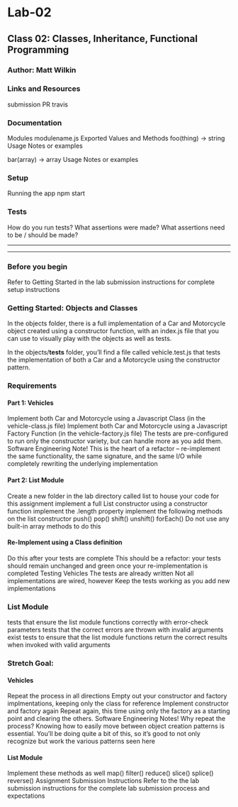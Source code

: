 # Lab-02
## Class 02: Classes, Inheritance, Functional Programming

### Author: Matt Wilkin

### Links and Resources
submission PR
travis

### Documentation

Modules
modulename.js
Exported Values and Methods
foo(thing) -> string
Usage Notes or examples

bar(array) -> array
Usage Notes or examples

### Setup

Running the app
npm start

### Tests
How do you run tests?
What assertions were made?
What assertions need to be / should be made?

_________________
_________________

### Before you begin
Refer to Getting Started in the lab submission instructions for complete setup instructions

### Getting Started: Objects and Classes
In the objects folder, there is a full implementation of a Car and Motorcycle object created using a constructor function, with an index.js file that you can use to visually play with the objects as well as tests.

In the objects/__tests__ folder, you’ll find a file called vehicle.test.js that tests the implementation of both a Car and a Motorcycle using the constructor pattern.

### Requirements
#### Part 1: Vehicles
Implement both Car and Motorcycle using a Javascript Class (in the vehicle-class.js file)
Implement both Car and Motorcycle using a Javascript Factory Function (in the vehicle-factory.js file)
The tests are pre-configured to run only the constructor variety, but can handle more as you add them.
Software Engineering Note! This is the heart of a refactor – re-implement the same functionality, the same signature, and the same I/O while completely rewriting the underlying implementation

#### Part 2: List Module
Create a new folder in the lab directory called list to house your code for this assignment
implement a full List constructor using a constructor function
implement the .length property
implement the following methods on the list constructor
push()
pop()
shift()
unshift()
forEach()
Do not use any built-in array methods to do this

#### Re-Implement using a Class definition
Do this after your tests are complete
This should be a refactor: your tests should remain unchanged and green once your re-implementation is completed
Testing
Vehicles
The tests are already written
Not all implementations are wired, however
Keep the tests working as you add new implementations

### List Module
tests that ensure the list module functions correctly with error-check parameters
tests that the correct errors are thrown with invalid arguments exist
tests to ensure that the list module functions return the correct results when invoked with valid arguments

### Stretch Goal:
#### Vehicles
Repeat the process in all directions
Empty out your constructor and factory implmentations, keeping only the class for reference
Implement constructor and factory again
Repeat again, this time using only the factory as a starting point and clearing the others.
Software Engineering Notes! Why repeat the process? Knowing how to easily move between object creation patterns is essential. You’ll be doing quite a bit of this, so it’s good to not only recognize but work the various patterns seen here

#### List Module

Implement these methods as well
map()
filter()
reduce()
slice()
splice()
reverse()
Assignment Submission Instructions
Refer to the the lab submission instructions for the complete lab submission process and expectations
